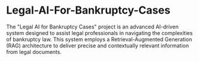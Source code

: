 # Legal-AI-For-Bankruptcy-Cases
The "Legal AI for Bankruptcy Cases" project is an advanced AI-driven system designed to assist legal professionals in navigating the complexities of bankruptcy law. This system employs a Retrieval-Augmented Generation (RAG) architecture to deliver precise and contextually relevant information from legal documents.
